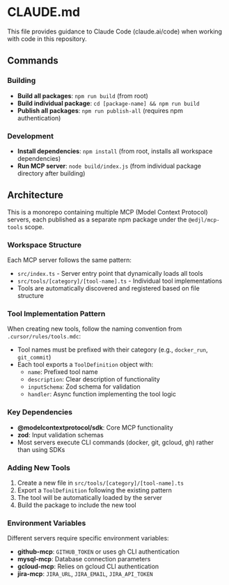 # CLAUDE.md

This file provides guidance to Claude Code (claude.ai/code) when working with code in this repository.

## Commands

### Building
- **Build all packages**: `npm run build` (from root)
- **Build individual package**: `cd [package-name] && npm run build`
- **Publish all packages**: `npm run publish-all` (requires npm authentication)

### Development
- **Install dependencies**: `npm install` (from root, installs all workspace dependencies)
- **Run MCP server**: `node build/index.js` (from individual package directory after building)

## Architecture

This is a monorepo containing multiple MCP (Model Context Protocol) servers, each published as a separate npm package under the `@edjl/mcp-tools` scope.

### Workspace Structure
Each MCP server follows the same pattern:
- `src/index.ts` - Server entry point that dynamically loads all tools
- `src/tools/[category]/[tool-name].ts` - Individual tool implementations
- Tools are automatically discovered and registered based on file structure

### Tool Implementation Pattern
When creating new tools, follow the naming convention from `.cursor/rules/tools.mdc`:
- Tool names must be prefixed with their category (e.g., `docker_run`, `git_commit`)
- Each tool exports a `ToolDefinition` object with:
  - `name`: Prefixed tool name
  - `description`: Clear description of functionality
  - `inputSchema`: Zod schema for validation
  - `handler`: Async function implementing the tool logic

### Key Dependencies
- **@modelcontextprotocol/sdk**: Core MCP functionality
- **zod**: Input validation schemas
- Most servers execute CLI commands (docker, git, gcloud, gh) rather than using SDKs

### Adding New Tools
1. Create a new file in `src/tools/[category]/[tool-name].ts`
2. Export a `ToolDefinition` following the existing pattern
3. The tool will be automatically loaded by the server
4. Build the package to include the new tool

### Environment Variables
Different servers require specific environment variables:
- **github-mcp**: `GITHUB_TOKEN` or uses gh CLI authentication
- **mysql-mcp**: Database connection parameters
- **gcloud-mcp**: Relies on gcloud CLI authentication
- **jira-mcp**: `JIRA_URL`, `JIRA_EMAIL`, `JIRA_API_TOKEN`